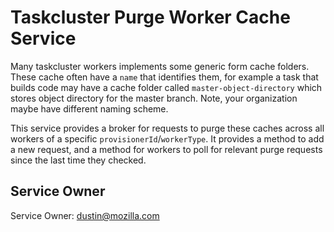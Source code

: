 Taskcluster Purge Worker Cache Service
======================================

Many taskcluster workers implements some generic form cache folders.
These cache often have a `name` that identifies them, for example a task
that builds code may have a cache folder called `master-object-directory` which
stores object directory for the master branch. Note, your organization maybe
have different naming scheme.

This service provides a broker for requests to purge these caches across all
workers of a specific `provisionerId`/`workerType`.  It provides a method to
add a new request, and a method for workers to poll for relevant purge requests
since the last time they checked.

Service Owner
-------------

Service Owner: dustin@mozilla.com
